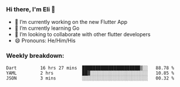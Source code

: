 ### Hi there, I'm Eli 👋
- 🔭 I’m currently working on the new Flutter App
- 🌱 I’m currently learning Go
- 🦄 I’m looking to collaborate with other flutter developers
- 😄 Pronouns: He/Him/His

### Weekly breakdown:
<!--START_SECTION:waka-->
```text
Dart         16 hrs 27 mins  ██████████████████████▒░░   88.78 % 
YAML         2 hrs           ██▓░░░░░░░░░░░░░░░░░░░░░░   10.85 % 
JSON         3 mins          ░░░░░░░░░░░░░░░░░░░░░░░░░   00.32 % 
```
<!--END_SECTION:waka-->
